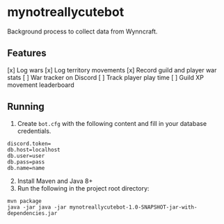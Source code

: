 # mynotreallycutebot
Background process to collect data from Wynncraft.

## Features
[x] Log wars
[x] Log territory movements
[x] Record guild and player war stats
[ ] War tracker on Discord
[ ] Track player play time
[ ] Guild XP movement leaderboard

## Running
1. Create `bot.cfg` with the following content and fill in your database credentials.
```
discord.token=
db.host=localhost
db.user=user
db.pass=pass
db.name=name
```
2. Install Maven and Java 8+
3. Run the following in the project root directory:
```
mvn package
java -jar java -jar mynotreallycutebot-1.0-SNAPSHOT-jar-with-dependencies.jar
```

